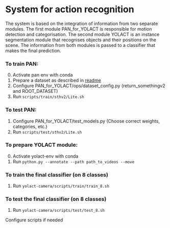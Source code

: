 # System for action recognition

The system is based on the integration of information from two separate modules. The first module PAN_for_YOLACT is responsible for motion detection and categorisation. The second module YOLACT is an instance segmentation module that recognises objects and their positions on the
scene. The information from both modules is passed to a classifier that makes the final prediction.

### To train PAN:
0) Activate pan env with conda
1) Prepare a dataset as described in [readme](https://gitlab.ciirc.cvut.cz/ostapana/bachelor_thesis_code/-/blob/main/PAN_for_YOLACT/README.md)
2) Configure PAN_for_YOLACT/ops/dataset_config.py (return_somethingv2 and ROOT_DATASET)
3) Run ```scripts/train/sthv2/Lite.sh```

### To test PAN:
1) Configure PAN_for_YOLACT/test_models.py (Choose correct weights, categories, etc.)
2) Run ```scripts/test/sthv2/Lite.sh```

### To prepare YOLACT module:
0) Activate yolact-env with conda
1) Run ```python.py --annotate --path path_to_videos --move```

### To train the final classifier (on 8 classes)
1) Run ```yolact-camera/scripts/train/train_8.sh ```

### To test the final classifier (on 8 classes)
1) Run ```yolact-camera/scripts/test/test_8.sh ```

Configure scripts if needed
